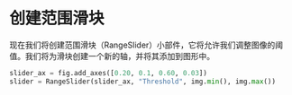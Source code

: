 # 创建范围滑块

现在我们将创建范围滑块（RangeSlider）小部件，它将允许我们调整图像的阈值。我们将为滑块创建一个新的轴，并将其添加到图形中。

```python
slider_ax = fig.add_axes([0.20, 0.1, 0.60, 0.03])
slider = RangeSlider(slider_ax, "Threshold", img.min(), img.max())
```
